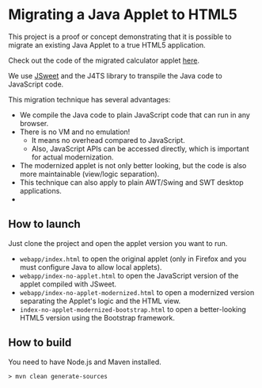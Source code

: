 
# Migrating a Java Applet to HTML5

This project is a proof or concept demonstrating that it is possible to migrate an existing Java Applet to a true HTML5 application.

Check out the code of the migrated calculator applet [here]().

We use [JSweet](http://www.jsweet.org) and the J4TS library to transpile the Java code to JavaScript code.

This migration technique has several advantages:

- We compile the Java code to plain JavaScript code that can run in any browser.
- There is no VM and no emulation!
  - It means no overhead compared to JavaScript.
  - Also, JavaScript APIs can be accessed directly, which is important for actual modernization.
- The modernized applet is not only better looking, but the code is also more maintainable (view/logic separation).
- This technique can also apply to plain AWT/Swing and SWT desktop applications.
- 

## How to launch

Just clone the project and open the applet version you want to run.

- ``webapp/index.html`` to open the original applet (only in Firefox and you must configure Java to allow local applets).
- ``webapp/index-no-applet.html`` to open the JavaScript version of the applet compiled with JSweet.
- ``webapp/index-no-applet-modernized.html`` to open a modernized version separating the Applet's logic and the HTML view.
- ``index-no-applet-modernized-bootstrap.html`` to open a better-looking HTML5 version using the Bootstrap framework.

## How to build

You need to have Node.js and Maven installed.

```
> mvn clean generate-sources
```

